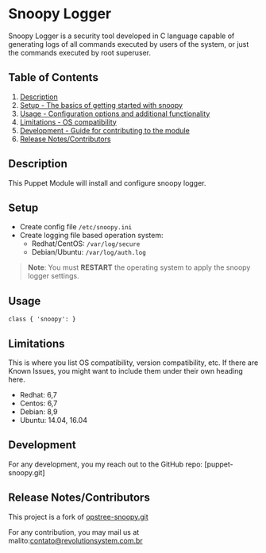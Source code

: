 # Snoopy Logger

Snoopy Logger is a security tool developed in C language capable of generating logs of all commands executed by users of the
system, or just the commands executed by root superuser.

## Table of Contents

1. [Description](#description)
2. [Setup - The basics of getting started with snoopy](#setup)
3. [Usage - Configuration options and additional functionality](#usage)
4. [Limitations - OS compatibility](#limitations)
5. [Development - Guide for contributing to the module](#development)
6. [Release Notes/Contributors](#release)

## Description

This Puppet Module will install and configure snoopy logger.

## Setup

* Create config file `/etc/snoopy.ini`
* Create logging file based operation system:
  * Redhat/CentOS: `/var/log/secure`
  * Debian/Ubuntu: `/var/log/auth.log`

> **Note**: You must **RESTART** the operating system to apply the snoopy logger settings.

## Usage

``` puppet
class { 'snoopy': }
```

## Limitations

This is where you list OS compatibility, version compatibility, etc. If there are Known Issues, you might want to include them under their own heading here.

* Redhat: 6,7
* Centos: 6,7
* Debian: 8,9
* Ubuntu: 14.04, 16.04

## Development

For any development, you my reach out to the GitHub repo: [puppet-snoopy.git][](https://github.com/revolutionsystem/puppet-snoopy.git)

## Release Notes/Contributors

This project is a fork of [opstree-snoopy.git](https://github.com/OpsTree/opstree-snoopy.git)

For any contribution, you may mail us at malito:contato@revolutionsystem.com.br
